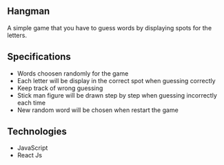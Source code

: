 ## Hangman
A simple game that you have to guess words by displaying spots for the letters.

## Specifications
- Words choosen randomly for the game
- Each letter will be display in the correct spot when guessing correctly
- Keep track of wrong guessing
- Stick man figure will be drawn step by step when guessing incorrectly each time
- New random word will be chosen when restart the game

## Technologies
- JavaScript
- React Js